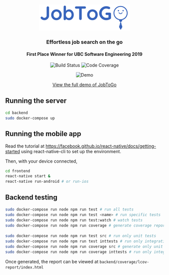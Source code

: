 <p align="center">
  <img width=290 height=83 src="frontend/assets/logo-light.png" />
</p>
<h3 align="center">Effortless job search on the go</h3>
<h4 align="center">First Place Winner for UBC Software Engineering 2019</h4>
<p align="center">
  <img
    src="https://travis-ci.com/jacksonx9/JobToGo.svg?token=TUsnJznHqMLLvpddyrtn&branch=master"
    alt="Build Status"
  />
  <img
    src="https://api.codacy.com/project/badge/Grade/7d44b3adcee346a58e50d496938f7f4c"
    alt="Code Coverage"
  />
</p>
<p align="center">
  <img src="screenshots/jobtogo.gif" alt="Demo"
</p>

<p align="center">
  <a href="https://www.youtube.com/watch?v=Ori6beoKogY&feature=youtu.be">View the full demo of JobToGo</a>
</p>


## Running the server

```bash
cd backend
sudo docker-compose up
```

## Running the mobile app

Read the tutorial at <https://facebook.github.io/react-native/docs/getting-started> using react-native-cli to set up the environment.

Then, with your device connected,

```bash
cd frontend
react-native start &
react-native run-android # or run-ios
```

## Backend testing

```bash
sudo docker-compose run node npm run test # run all tests
sudo docker-compose run node npm run test <name> # run specific tests
sudo docker-compose run node npm run test:watch # watch tests
sudo docker-compose run node npm run coverage # generate coverage report

sudo docker-compose run node npm run test src # run only unit tests
sudo docker-compose run node npm run test inttests # run only integration tests
sudo docker-compose run node npm run coverage src # generate only unit coverage
sudo docker-compose run node npm run coverage inttests # run only integration coverage
```

Once generated, the report can be viewed at `backend/coverage/lcov-report/index.html`
